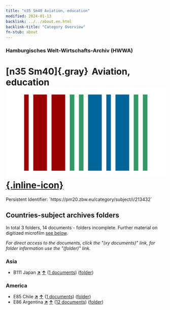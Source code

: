 ```yaml
---
title: "n35 Sm40 Aviation, education"
modified: 2024-01-13
backlink: ../../about.en.html
backlink-title: "Category Overview"
fn-stub: about
---
```


### Hamburgisches Welt-Wirtschafts-Archiv (HWWA)

# [n35 Sm40]{.gray}&#8201; Aviation, education &#160; [![Wikidata](/images/Wikidata-logo.svg "Wikidata"){.inline-icon}](http://www.wikidata.org/entity/Q104711277)

<div class="hint">Persistent Identifier: `https://pm20.zbw.eu/category/subject/i/213432`</div>







## Countries-subject archives folders







In total 3 folders, 14 documents - folders incomplete. Further material on digitized microfilm [see below](#filmsections).

_For direct access to the documents, click the "(xy documents)" link, for folder information use the "(folder)" link._



### Asia

- B111 Japan [**&nearr;**](../../../geo/i/141272/about.en.html "Japan (all folders)") [**&uarr;**](../../../geo/about.en.html#B111 "Country category system") (<a href="https://pm20.zbw.eu/iiifview/folder/sh/141272,213432" title="about: Japan : Aviation, education" target="_blank">1 documents</a>) ([folder](../../../../folder/sh/1412xx/141272/2134xx/213432/about.en.html))

### America

- E85 Chile [**&nearr;**](../../../geo/i/141691/about.en.html "Chile (all folders)") [**&uarr;**](../../../geo/about.en.html#E85 "Country category system") (<a href="https://pm20.zbw.eu/iiifview/folder/sh/141691,213432" title="about: Chile : Aviation, education" target="_blank">1 documents</a>) ([folder](../../../../folder/sh/1416xx/141691/2134xx/213432/about.en.html))
- E86 Argentina [**&nearr;**](../../../geo/i/141692/about.en.html "Argentina (all folders)") [**&uarr;**](../../../geo/about.en.html#E86 "Country category system") (<a href="https://pm20.zbw.eu/iiifview/folder/sh/141692,213432" title="about: Argentina : Aviation, education" target="_blank">12 documents</a>) ([folder](../../../../folder/sh/1416xx/141692/2134xx/213432/about.en.html))



<a id="filmsections" />













